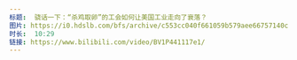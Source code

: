```yaml
---
标题:  骁话一下：“杀鸡取卵”的工会如何让美国工业走向了衰落？
图片: https://i0.hdslb.com/bfs/archive/c553cc040f661059b579aee66757140c808a84f2.jpg@320w_200h_1c_!web-space-upload-video.webp
时长:  10:29
链接: https://www.bilibili.com/video/BV1P441117e1/
---
```

